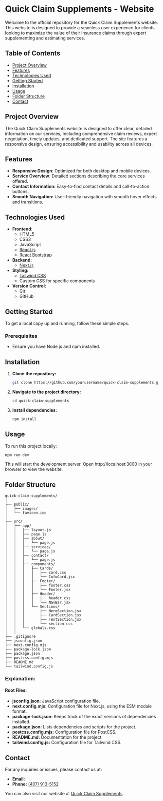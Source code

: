 # **Quick Claim Supplements - Website**

Welcome to the official repository for the Quick Claim Supplements website. This website is designed to provide a seamless user experience for clients looking to maximize the value of their insurance claims through expert supplementing and estimating services.

## **Table of Contents**

- [Project Overview](#project-overview)
- [Features](#features)
- [Technologies Used](#technologies-used)
- [Getting Started](#getting-started)
- [Installation](#installation)
- [Usage](#usage)
- [Folder Structure](#folder-structure)
- [Contact](#contact)

## **Project Overview**

The Quick Claim Supplements website is designed to offer clear, detailed information on our services, including comprehensive claim reviews, expert negotiation, timely updates, and dedicated support. The site features a responsive design, ensuring accessibility and usability across all devices.

## **Features**

- **Responsive Design:** Optimized for both desktop and mobile devices.
- **Service Overview:** Detailed sections describing the core services offered.
- **Contact Information:** Easy-to-find contact details and call-to-action buttons.
- **Smooth Navigation:** User-friendly navigation with smooth hover effects and transitions.

## **Technologies Used**

- **Frontend:**
  - HTML5
  - CSS3
  - JavaScript
  - [React.js](https://reactjs.org/)
  - [React Bootstrap](https://react-bootstrap.github.io/)
- **Backend:**
  - [Next.js](https://nextjs.org/)
- **Styling:**
  - [Tailwind CSS](https://tailwindcss.com/)
  - Custom CSS for specific components
- **Version Control:**
  - Git
  - GitHub

## **Getting Started**

To get a local copy up and running, follow these simple steps.

### **Prerequisites**

- Ensure you have Node.js and npm installed.

## **Installation**

1. **Clone the repository:**

   ```bash
   git clone https://github.com/yourusername/quick-claim-supplements.git
   ```

2. **Navigate to the project directory:**

   ```bash
   cd quick-claim-supplements
   ```

3. **Install dependencies:**

   ```bash
   npm install
   ```

## **Usage**

To run this project locally:

```bash
npm run dev
```

This will start the development server. Open http://localhost:3000 in your browser to view the website.

## **Folder Structure**
```
quick-claim-supplements/
│
├── public/
│   ├── images/
│   └── favicon.ico
│
├── src/
│   ├── app/
│   │   ├── layout.js
│   │   ├── page.js
│   │   ├── about/
│   │   │   └── page.js
│   │   ├── services/
│   │   │   └── page.js
│   │   ├── contact/
│   │   │   └── page.js
│   │   ├── components/
│   │   │   ├── Cards/
│   │   │   │   ├── card.css
│   │   │   │   └── InfoCard.jsx
│   │   │   ├── Footer/
│   │   │   │   ├── footer.css
│   │   │   │   └── Footer.jsx
│   │   │   ├── Header/
│   │   │   │   ├── header.css
│   │   │   │   └── NavBar.jsx
│   │   │   └── Sections/
│   │   │       ├── HeroSection.jsx
│   │   │       ├── CardSection.jsx
│   │   │       ├── TextSection.jsx
│   │   │       └── section.css
│   │   └── globals.css
│   │
├── .gitignore
├── jsconfig.json
├── next.config.mjs
├── package-lock.json
├── package.json
├── postcss.config.mjs
├── README.md
└── tailwind.config.js
```

### **Explanation:**
#### **Root Files:**
- **jsconfig.json:** JavaScript configuration file.
- **next.config.mjs:** Configuration file for Next.js, using the ESM module format.
- **package-lock.json:** Keeps track of the exact versions of dependencies installed.
- **package.json:** Lists dependencies and scripts for the project.
- **postcss.config.mjs:** Configuration file for PostCSS.
- **README.md:** Documentation for the project.
- **tailwind.config.js:** Configuration file for Tailwind CSS.

## **Contact**
For any inquiries or issues, please contact us at:

- **Email:** [](mailto:)
- **Phone:** [(407) 913-5152](tel:+14079135152)

You can also visit our website at [Quick Claim Supplements](#).

